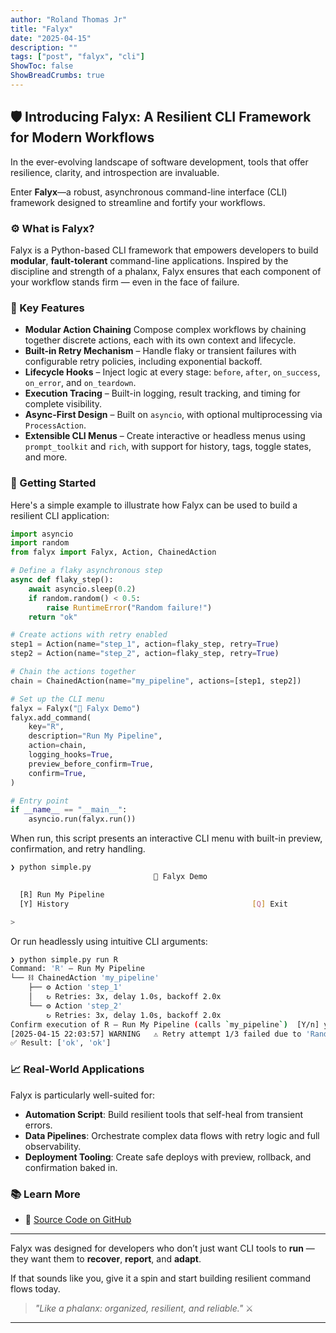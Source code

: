 ```yaml
---
author: "Roland Thomas Jr"
title: "Falyx"
date: "2025-04-15"
description: ""
tags: ["post", "falyx", "cli"]
ShowToc: false
ShowBreadCrumbs: true
---
```


## 🛡️ Introducing Falyx: A Resilient CLI Framework for Modern Workflows
In the ever-evolving landscape of software development, tools that offer resilience, clarity, and introspection are invaluable.  

Enter **Falyx**—a robust, asynchronous command-line interface (CLI) framework designed to streamline and fortify your workflows.  

### ⚙️ What is Falyx?
Falyx is a Python-based CLI framework that empowers developers to build **modular**, **fault-tolerant** command-line applications. Inspired by the discipline and strength of a phalanx, Falyx ensures that each component of your workflow stands firm — even in the face of failure.

### 🚀 Key Features

- **Modular Action Chaining** Compose complex workflows by chaining together discrete actions, each with its own context and lifecycle.
- **Built-in Retry Mechanism** – Handle flaky or transient failures with configurable retry policies, including exponential backoff.
- **Lifecycle Hooks** – Inject logic at every stage: `before`, `after`, `on_success`, `on_error`, and `on_teardown`.
- **Execution Tracing** – Built-in logging, result tracking, and timing for complete visibility.
- **Async-First Design** – Built on `asyncio`, with optional multiprocessing via `ProcessAction`.
- **Extensible CLI Menus** – Create interactive or headless menus using `prompt_toolkit` and `rich`, with support for history, tags, toggle states, and more.

### 🧪 Getting Started

Here's a simple example to illustrate how Falyx can be used to build a resilient CLI application:

```python
import asyncio
import random
from falyx import Falyx, Action, ChainedAction

# Define a flaky asynchronous step
async def flaky_step():
    await asyncio.sleep(0.2)
    if random.random() < 0.5:
        raise RuntimeError("Random failure!")
    return "ok"

# Create actions with retry enabled
step1 = Action(name="step_1", action=flaky_step, retry=True)
step2 = Action(name="step_2", action=flaky_step, retry=True)

# Chain the actions together
chain = ChainedAction(name="my_pipeline", actions=[step1, step2])

# Set up the CLI menu
falyx = Falyx("🚀 Falyx Demo")
falyx.add_command(
    key="R",
    description="Run My Pipeline",
    action=chain,
    logging_hooks=True,
    preview_before_confirm=True,
    confirm=True,
)

# Entry point
if __name__ == "__main__":
    asyncio.run(falyx.run())
```

When run, this script presents an interactive CLI menu with built-in preview, confirmation, and retry handling.

```bash
❯ python simple.py
                                🚀 Falyx Demo

  [R] Run My Pipeline
  [Y] History                                         [Q] Exit

>
```

Or run headlessly using intuitive CLI arguments:

```bash
❯ python simple.py run R
Command: 'R' — Run My Pipeline
└── ⛓ ChainedAction 'my_pipeline'
    ├── ⚙ Action 'step_1'
    │   ↻ Retries: 3x, delay 1.0s, backoff 2.0x
    └── ⚙ Action 'step_2'
        ↻ Retries: 3x, delay 1.0s, backoff 2.0x
Confirm execution of R — Run My Pipeline (calls `my_pipeline`)  [Y/n] y
[2025-04-15 22:03:57] WARNING   ⚠️ Retry attempt 1/3 failed due to 'Random failure!'.
✅ Result: ['ok', 'ok']
```

### 📈 Real-World Applications

Falyx is particularly well-suited for:

- **Automation Script**: Build resilient tools that self-heal from transient errors.
- **Data Pipelines**: Orchestrate complex data flows with retry logic and full observability.
- **Deployment Tooling**: Create safe deploys with preview, rollback, and confirmation baked in.

### 📚 Learn More

- 📖 [Source Code on GitHub](https://github.com/rolandtjr/falyx)

---

Falyx was designed for developers who don’t just want CLI tools to **run** — they want them to **recover**, **report**, and **adapt**.

If that sounds like you, give it a spin and start building resilient command flows today.

> _"Like a phalanx: organized, resilient, and reliable."_ ⚔️

---
